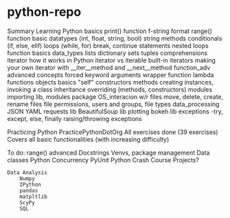 # python-repo
 
Summary
Learning Python
    basics
        print() function
            f-string format
        range() function
        basic datatypes (int, float, string, bool)
            string methods
        conditionals (if, else, elif)
        loops (while, for)
            break, continue statements
            nested loops
        function basics
    data_types
        lists
        dictionary
        sets
        tuples
        comprehensions
    iterator
        how it works in Python
        iterator vs iterable
        built-in iterators
        making your own iterator with __iter__method and __next__method
    function_adv
        advanced concepts
            forced keyword arguments
            wrapper function
            lambda functions
    objects
        basics
            "self"
            constructors
            methods
            creating instances, invoking a class
        inheritance
            overriding (methods, constructors)
    modules
        importing lib, modules
        package
    OS_interacion
        w/r files
        move, delete, create, rename files
        file permissions, users and groups, file types
    data_processing
        JSON
        YAML
        requests lib
        BeautifulSoup lib
    plotting
        bokeh lib
    exceptions
        -try, except, else, finally
        raising/throwing exceptions
    
Practicing Python
    PracticePythonDotOrg
        All exercises done (39 exercises)
            Covers all basic functionalities (with increasing difficulty) 
       
To do:
    range() advanced
    Docstrings
    Venvs, package management
    Data classes
    Python Concurrency
    PyUnit
    Python Crash Course Projects?

    Data Analysis
        Numpy
        IPython
        pandas
        matpltlib
        ScyPy
        SQL


